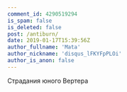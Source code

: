```yaml
---
comment_id: 4290519294
is_spam: false
is_deleted: false
post: /antiburn/
date: 2019-01-17T15:39:56Z
author_fullname: 'Mata'
author_nickname: 'disqus_lFKYFpPLOi'
author_is_anon: false
---
```


<p>Страдания юного Вертера</p>
